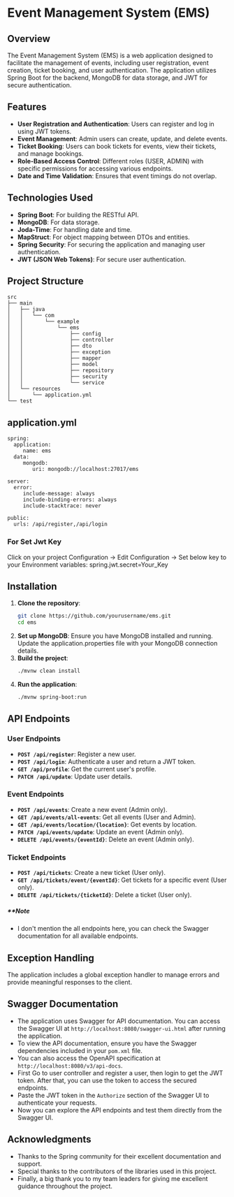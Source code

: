 # Event Management System (EMS)

## Overview
The Event Management System (EMS) is a web application designed to facilitate the management of events, including user registration, event creation, ticket booking, and user authentication. The application utilizes Spring Boot for the backend, MongoDB for data storage, and JWT for secure authentication.

## Features
- **User  Registration and Authentication**: Users can register and log in using JWT tokens.
- **Event Management**: Admin users can create, update, and delete events.
- **Ticket Booking**: Users can book tickets for events, view their tickets, and manage bookings.
- **Role-Based Access Control**: Different roles (USER, ADMIN) with specific permissions for accessing various endpoints.
- **Date and Time Validation**: Ensures that event timings do not overlap.

## Technologies Used
- **Spring Boot**: For building the RESTful API.
- **MongoDB**: For data storage.
- **Joda-Time**: For handling date and time.
- **MapStruct**: For object mapping between DTOs and entities.
- **Spring Security**: For securing the application and managing user authentication.
- **JWT (JSON Web Tokens)**: For secure user authentication.

## Project Structure

    src
    ├── main
    │   ├── java
    │   │   └── com
    │   │       └── example
    │   │           └── ems
    │   │               ├── config
    │   │               ├── controller
    │   │               ├── dto
    │   │               ├── exception
    │   │               ├── mapper
    │   │               ├── model
    │   │               ├── repository
    │   │               ├── security
    │   │               └── service
    │   └── resources
    │       └── application.yml
    └── test


## application.yml
    spring:
      application:
         name: ems
      data:
         mongodb:
            uri: mongodb://localhost:27017/ems

    server:
      error:
         include-message: always
         include-binding-errors: always
         include-stacktrace: never 

    public:
      urls: /api/register,/api/login

### For Set Jwt Key
Click on your project Configuration -> Edit Configuration -> 
Set below key to your Environment variables:
spring.jwt.secret=Your_Key

## Installation
1. **Clone the repository**:
   ```bash
   git clone https://github.com/yourusername/ems.git
   cd ems
2. **Set up MongoDB**: Ensure you have MongoDB installed and running. Update the application.properties file with your MongoDB connection details.
3. **Build the project**:
    ```bash
   ./mvnw clean install
4. **Run the application**:
    ```bash
   ./mvnw spring-boot:run
## API Endpoints
### User Endpoints
- **`POST /api/register`**: Register a new user.
- **`POST /api/login`**: Authenticate a user and return a JWT token.
- **`GET /api/profile`**: Get the current user's profile.
- **`PATCH /api/update`**: Update user details.

### Event Endpoints
- **`POST /api/events`**: Create a new event (Admin only).
- **`GET /api/events/all-events`**: Get all events (User and Admin).
- **`GET /api/events/location/{location}`**: Get events by location.
- **`PATCH /api/events/update`**: Update an event (Admin only).
- **`DELETE /api/events/{eventId}`**: Delete an event (Admin only).

### Ticket Endpoints
- **`POST /api/tickets`**: Create a new ticket (User only).
- **`GET /api/tickets/event/{eventId}`**: Get tickets for a specific event (User only).
- **`DELETE /api/tickets/{ticketId}`**: Delete a ticket (User only).

##### **Note
- I don't mention the all endpoints here, you can check the Swagger documentation for all available endpoints.

## Exception Handling
The application includes a global exception handler to manage errors and provide meaningful responses to the client.

## Swagger Documentation
- The application uses Swagger for API documentation. You can access the Swagger UI at `http://localhost:8080/swagger-ui.html` after running the application.
- To view the API documentation, ensure you have the Swagger dependencies included in your `pom.xml` file.
- You can also access the OpenAPI specification at `http://localhost:8080/v3/api-docs`.
- First Go to user controller and register a user, then login to get the JWT token. After that, you can use the token to access the secured endpoints.
- Paste the JWT token in the `Authorize` section of the Swagger UI to authenticate your requests.
- Now you can explore the API endpoints and test them directly from the Swagger UI.

## Acknowledgments
- Thanks to the Spring community for their excellent documentation and support.
- Special thanks to the contributors of the libraries used in this project.
- Finally, a big thank you to my team leaders for giving me excellent guidance throughout the project.
